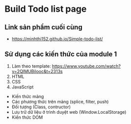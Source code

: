 # Build Todo list page
## Link sản phẩm cuối cùng
+ https://minhthi152.github.io/Simple-todo-list/
## Sử dụng các kiến thức của module 1
1. Làm theo template: https://www.youtube.com/watch?v=2QIMUBilooc&t=2313s
2. HTML
3. CSS
4. JavaScript
+ Kiến thức mảng
+ Các phương thức trên mảng (splice, filter, push)
+ Đối tượng (Class, contructor)
+ Lưu trữ dữ liệu ở trình duyệt web (Window.LocalStorage)
+ Kiến thức DOM
